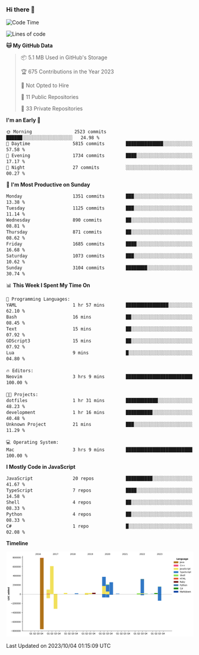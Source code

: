 ### Hi there 👋

<!--
**Clumsy-Coder/Clumsy-Coder** is a ✨ _special_ ✨ repository because its `README.md` (this file) appears on your GitHub profile.

Here are some ideas to get you started:

- 🔭 I’m currently working on ...
- 🌱 I’m currently learning ...
- 👯 I’m looking to collaborate on ...
- 🤔 I’m looking for help with ...
- 💬 Ask me about ...
- 📫 How to reach me: ...
- 😄 Pronouns: ...
- ⚡ Fun fact: ...
-->

<!-- anmol098/waka-readme-stats -->
<!--START_SECTION:waka-->
![Code Time](http://img.shields.io/badge/Code%20Time-404%20hrs%2028%20mins-blue)

![Lines of code](https://img.shields.io/badge/From%20Hello%20World%20I%27ve%20Written-3.0%20million%20lines%20of%20code-blue)

**🐱 My GitHub Data** 

> 📦 5.1 MB Used in GitHub's Storage 
 > 
> 🏆 675 Contributions in the Year 2023
 > 
> 🚫 Not Opted to Hire
 > 
> 📜 11 Public Repositories 
 > 
> 🔑 33 Private Repositories 
 > 
**I'm an Early 🐤** 

```text
🌞 Morning                2523 commits        ██████░░░░░░░░░░░░░░░░░░░   24.98 % 
🌆 Daytime                5815 commits        ██████████████░░░░░░░░░░░   57.58 % 
🌃 Evening                1734 commits        ████░░░░░░░░░░░░░░░░░░░░░   17.17 % 
🌙 Night                  27 commits          ░░░░░░░░░░░░░░░░░░░░░░░░░   00.27 % 
```
📅 **I'm Most Productive on Sunday** 

```text
Monday                   1351 commits        ███░░░░░░░░░░░░░░░░░░░░░░   13.38 % 
Tuesday                  1125 commits        ███░░░░░░░░░░░░░░░░░░░░░░   11.14 % 
Wednesday                890 commits         ██░░░░░░░░░░░░░░░░░░░░░░░   08.81 % 
Thursday                 871 commits         ██░░░░░░░░░░░░░░░░░░░░░░░   08.62 % 
Friday                   1685 commits        ████░░░░░░░░░░░░░░░░░░░░░   16.68 % 
Saturday                 1073 commits        ███░░░░░░░░░░░░░░░░░░░░░░   10.62 % 
Sunday                   3104 commits        ████████░░░░░░░░░░░░░░░░░   30.74 % 
```


📊 **This Week I Spent My Time On** 

```text
💬 Programming Languages: 
YAML                     1 hr 57 mins        ████████████████░░░░░░░░░   62.10 % 
Bash                     16 mins             ██░░░░░░░░░░░░░░░░░░░░░░░   08.45 % 
Text                     15 mins             ██░░░░░░░░░░░░░░░░░░░░░░░   07.92 % 
GDScript3                15 mins             ██░░░░░░░░░░░░░░░░░░░░░░░   07.92 % 
Lua                      9 mins              █░░░░░░░░░░░░░░░░░░░░░░░░   04.80 % 

🔥 Editors: 
Neovim                   3 hrs 9 mins        █████████████████████████   100.00 % 

🐱‍💻 Projects: 
dotfiles                 1 hr 31 mins        ████████████░░░░░░░░░░░░░   48.23 % 
development              1 hr 16 mins        ██████████░░░░░░░░░░░░░░░   40.48 % 
Unknown Project          21 mins             ███░░░░░░░░░░░░░░░░░░░░░░   11.29 % 

💻 Operating System: 
Mac                      3 hrs 9 mins        █████████████████████████   100.00 % 
```

**I Mostly Code in JavaScript** 

```text
JavaScript               20 repos            ██████████░░░░░░░░░░░░░░░   41.67 % 
TypeScript               7 repos             ████░░░░░░░░░░░░░░░░░░░░░   14.58 % 
Shell                    4 repos             ██░░░░░░░░░░░░░░░░░░░░░░░   08.33 % 
Python                   4 repos             ██░░░░░░░░░░░░░░░░░░░░░░░   08.33 % 
C#                       1 repo              █░░░░░░░░░░░░░░░░░░░░░░░░   02.08 % 
```



**Timeline**

![Lines of Code chart](https://raw.githubusercontent.com/Clumsy-Coder/Clumsy-Coder/main/assets/bar_graph.png)


 Last Updated on 2023/10/04 01:15:09 UTC
<!--END_SECTION:waka-->
